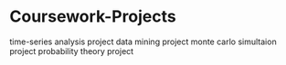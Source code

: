 # Coursework-Projects

time-series analysis project
data mining project
monte carlo simultaion project
probability theory project
